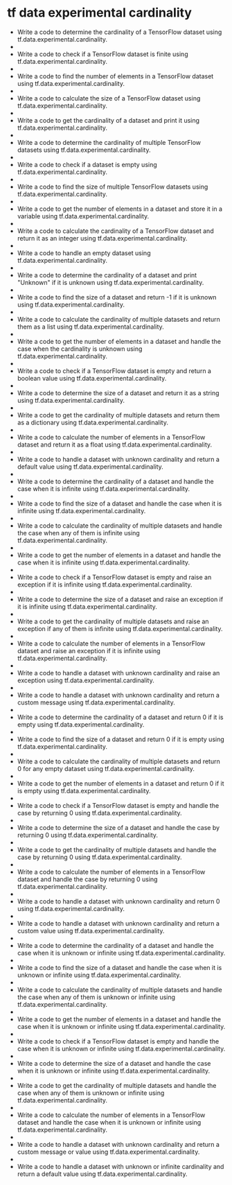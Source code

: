 # tf data experimental cardinality

- Write a code to determine the cardinality of a TensorFlow dataset using tf.data.experimental.cardinality.
- 
- Write a code to check if a TensorFlow dataset is finite using tf.data.experimental.cardinality.
- 
- Write a code to find the number of elements in a TensorFlow dataset using tf.data.experimental.cardinality.
- 
- Write a code to calculate the size of a TensorFlow dataset using tf.data.experimental.cardinality.
- 
- Write a code to get the cardinality of a dataset and print it using tf.data.experimental.cardinality.
- 
- Write a code to determine the cardinality of multiple TensorFlow datasets using tf.data.experimental.cardinality.
- 
- Write a code to check if a dataset is empty using tf.data.experimental.cardinality.
- 
- Write a code to find the size of multiple TensorFlow datasets using tf.data.experimental.cardinality.
- 
- Write a code to get the number of elements in a dataset and store it in a variable using tf.data.experimental.cardinality.
- 
- Write a code to calculate the cardinality of a TensorFlow dataset and return it as an integer using tf.data.experimental.cardinality.
- 
- Write a code to handle an empty dataset using tf.data.experimental.cardinality.
- 
- Write a code to determine the cardinality of a dataset and print "Unknown" if it is unknown using tf.data.experimental.cardinality.
- 
- Write a code to find the size of a dataset and return -1 if it is unknown using tf.data.experimental.cardinality.
- 
- Write a code to calculate the cardinality of multiple datasets and return them as a list using tf.data.experimental.cardinality.
- 
- Write a code to get the number of elements in a dataset and handle the case when the cardinality is unknown using tf.data.experimental.cardinality.
- 
- Write a code to check if a TensorFlow dataset is empty and return a boolean value using tf.data.experimental.cardinality.
- 
- Write a code to determine the size of a dataset and return it as a string using tf.data.experimental.cardinality.
- 
- Write a code to get the cardinality of multiple datasets and return them as a dictionary using tf.data.experimental.cardinality.
- 
- Write a code to calculate the number of elements in a TensorFlow dataset and return it as a float using tf.data.experimental.cardinality.
- 
- Write a code to handle a dataset with unknown cardinality and return a default value using tf.data.experimental.cardinality.
- 
- Write a code to determine the cardinality of a dataset and handle the case when it is infinite using tf.data.experimental.cardinality.
- 
- Write a code to find the size of a dataset and handle the case when it is infinite using tf.data.experimental.cardinality.
- 
- Write a code to calculate the cardinality of multiple datasets and handle the case when any of them is infinite using tf.data.experimental.cardinality.
- 
- Write a code to get the number of elements in a dataset and handle the case when it is infinite using tf.data.experimental.cardinality.
- 
- Write a code to check if a TensorFlow dataset is empty and raise an exception if it is infinite using tf.data.experimental.cardinality.
- 
- Write a code to determine the size of a dataset and raise an exception if it is infinite using tf.data.experimental.cardinality.
- 
- Write a code to get the cardinality of multiple datasets and raise an exception if any of them is infinite using tf.data.experimental.cardinality.
- 
- Write a code to calculate the number of elements in a TensorFlow dataset and raise an exception if it is infinite using tf.data.experimental.cardinality.
- 
- Write a code to handle a dataset with unknown cardinality and raise an exception using tf.data.experimental.cardinality.
- 
- Write a code to handle a dataset with unknown cardinality and return a custom message using tf.data.experimental.cardinality.
- 
- Write a code to determine the cardinality of a dataset and return 0 if it is empty using tf.data.experimental.cardinality.
- 
- Write a code to find the size of a dataset and return 0 if it is empty using tf.data.experimental.cardinality.
- 
- Write a code to calculate the cardinality of multiple datasets and return 0 for any empty dataset using tf.data.experimental.cardinality.
- 
- Write a code to get the number of elements in a dataset and return 0 if it is empty using tf.data.experimental.cardinality.
- 
- Write a code to check if a TensorFlow dataset is empty and handle the case by returning 0 using tf.data.experimental.cardinality.
- 
- Write a code to determine the size of a dataset and handle the case by returning 0 using tf.data.experimental.cardinality.
- 
- Write a code to get the cardinality of multiple datasets and handle the case by returning 0 using tf.data.experimental.cardinality.
- 
- Write a code to calculate the number of elements in a TensorFlow dataset and handle the case by returning 0 using tf.data.experimental.cardinality.
- 
- Write a code to handle a dataset with unknown cardinality and return 0 using tf.data.experimental.cardinality.
- 
- Write a code to handle a dataset with unknown cardinality and return a custom value using tf.data.experimental.cardinality.
- 
- Write a code to determine the cardinality of a dataset and handle the case when it is unknown or infinite using tf.data.experimental.cardinality.
- 
- Write a code to find the size of a dataset and handle the case when it is unknown or infinite using tf.data.experimental.cardinality.
- 
- Write a code to calculate the cardinality of multiple datasets and handle the case when any of them is unknown or infinite using tf.data.experimental.cardinality.
- 
- Write a code to get the number of elements in a dataset and handle the case when it is unknown or infinite using tf.data.experimental.cardinality.
- 
- Write a code to check if a TensorFlow dataset is empty and handle the case when it is unknown or infinite using tf.data.experimental.cardinality.
- 
- Write a code to determine the size of a dataset and handle the case when it is unknown or infinite using tf.data.experimental.cardinality.
- 
- Write a code to get the cardinality of multiple datasets and handle the case when any of them is unknown or infinite using tf.data.experimental.cardinality.
- 
- Write a code to calculate the number of elements in a TensorFlow dataset and handle the case when it is unknown or infinite using tf.data.experimental.cardinality.
- 
- Write a code to handle a dataset with unknown cardinality and return a custom message or value using tf.data.experimental.cardinality.
- 
- Write a code to handle a dataset with unknown or infinite cardinality and return a default value using tf.data.experimental.cardinality.